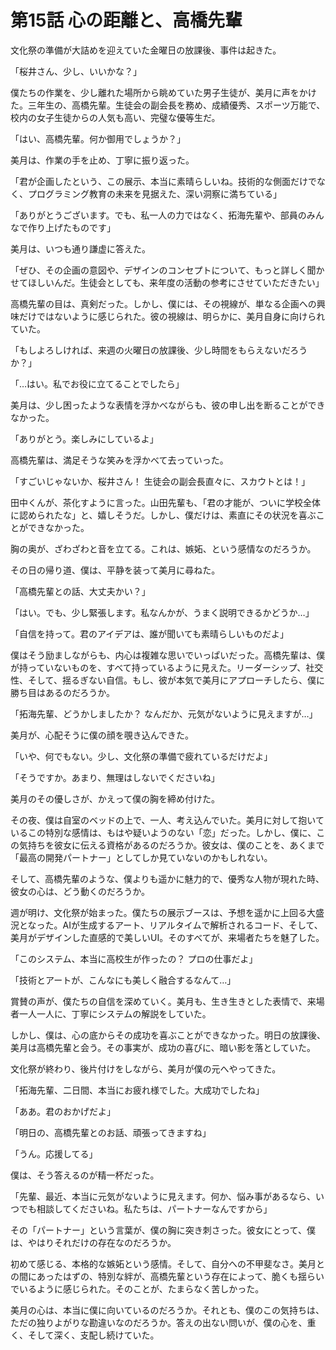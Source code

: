 # 第15話 心の距離と、高橋先輩

文化祭の準備が大詰めを迎えていた金曜日の放課後、事件は起きた。

「桜井さん、少し、いいかな？」

僕たちの作業を、少し離れた場所から眺めていた男子生徒が、美月に声をかけた。三年生の、高橋先輩。生徒会の副会長を務め、成績優秀、スポーツ万能で、校内の女子生徒からの人気も高い、完璧な優等生だ。

「はい、高橋先輩。何か御用でしょうか？」

美月は、作業の手を止め、丁寧に振り返った。

「君が企画したという、この展示、本当に素晴らしいね。技術的な側面だけでなく、プログラミング教育の未来を見据えた、深い洞察に満ちている」

「ありがとうございます。でも、私一人の力ではなく、拓海先輩や、部員のみんなで作り上げたものです」

美月は、いつも通り謙虚に答えた。

「ぜひ、その企画の意図や、デザインのコンセプトについて、もっと詳しく聞かせてほしいんだ。生徒会としても、来年度の活動の参考にさせていただきたい」

高橋先輩の目は、真剣だった。しかし、僕には、その視線が、単なる企画への興味だけではないように感じられた。彼の視線は、明らかに、美月自身に向けられていた。

「もしよろしければ、来週の火曜日の放課後、少し時間をもらえないだろうか？」

「…はい。私でお役に立てることでしたら」

美月は、少し困ったような表情を浮かべながらも、彼の申し出を断ることができなかった。

「ありがとう。楽しみにしているよ」

高橋先輩は、満足そうな笑みを浮かべて去っていった。

「すごいじゃないか、桜井さん！ 生徒会の副会長直々に、スカウトとは！」

田中くんが、茶化すように言った。山田先輩も、「君の才能が、ついに学校全体に認められたな」と、嬉しそうだ。しかし、僕だけは、素直にその状況を喜ぶことができなかった。

胸の奥が、ざわざわと音を立てる。これは、嫉妬、という感情なのだろうか。

その日の帰り道、僕は、平静を装って美月に尋ねた。

「高橋先輩との話、大丈夫かい？」

「はい。でも、少し緊張します。私なんかが、うまく説明できるかどうか…」

「自信を持って。君のアイデアは、誰が聞いても素晴らしいものだよ」

僕はそう励ましながらも、内心は複雑な思いでいっぱいだった。高橋先輩は、僕が持っていないものを、すべて持っているように見えた。リーダーシップ、社交性、そして、揺るぎない自信。もし、彼が本気で美月にアプローチしたら、僕に勝ち目はあるのだろうか。

「拓海先輩、どうかしましたか？ なんだか、元気がないように見えますが…」

美月が、心配そうに僕の顔を覗き込んできた。

「いや、何でもない。少し、文化祭の準備で疲れているだけだよ」

「そうですか。あまり、無理はしないでくださいね」

美月のその優しさが、かえって僕の胸を締め付けた。

その夜、僕は自室のベッドの上で、一人、考え込んでいた。美月に対して抱いているこの特別な感情は、もはや疑いようのない「恋」だった。しかし、僕に、この気持ちを彼女に伝える資格があるのだろうか。彼女は、僕のことを、あくまで「最高の開発パートナー」としてしか見ていないのかもしれない。

そして、高橋先輩のような、僕よりも遥かに魅力的で、優秀な人物が現れた時、彼女の心は、どう動くのだろうか。

週が明け、文化祭が始まった。僕たちの展示ブースは、予想を遥かに上回る大盛況となった。AIが生成するアート、リアルタイムで解析されるコード、そして、美月がデザインした直感的で美しいUI。そのすべてが、来場者たちを魅了した。

「このシステム、本当に高校生が作ったの？ プロの仕事だよ」

「技術とアートが、こんなにも美しく融合するなんて…」

賞賛の声が、僕たちの自信を深めていく。美月も、生き生きとした表情で、来場者一人一人に、丁寧にシステムの解説をしていた。

しかし、僕は、心の底からその成功を喜ぶことができなかった。明日の放課後、美月は高橋先輩と会う。その事実が、成功の喜びに、暗い影を落としていた。

文化祭が終わり、後片付けをしながら、美月が僕の元へやってきた。

「拓海先輩、二日間、本当にお疲れ様でした。大成功でしたね」

「ああ。君のおかげだよ」

「明日の、高橋先輩とのお話、頑張ってきますね」

「うん。応援してる」

僕は、そう答えるのが精一杯だった。

「先輩、最近、本当に元気がないように見えます。何か、悩み事があるなら、いつでも相談してくださいね。私たちは、パートナーなんですから」

その「パートナー」という言葉が、僕の胸に突き刺さった。彼女にとって、僕は、やはりそれだけの存在なのだろうか。

初めて感じる、本格的な嫉妬という感情。そして、自分への不甲斐なさ。美月との間にあったはずの、特別な絆が、高橋先輩という存在によって、脆くも揺らいでいるように感じられた。そのことが、たまらなく苦しかった。

美月の心は、本当に僕に向いているのだろうか。それとも、僕のこの気持ちは、ただの独りよがりな勘違いなのだろうか。答えの出ない問いが、僕の心を、重く、そして深く、支配し続けていた。
